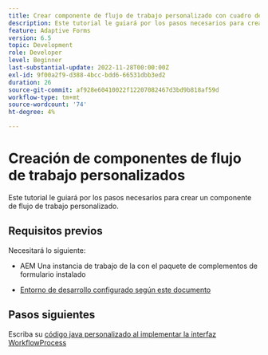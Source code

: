 ```yaml
---
title: Crear componente de flujo de trabajo personalizado con cuadro de diálogo
description: Este tutorial le guiará por los pasos necesarios para crear un componente de flujo de trabajo personalizado.
feature: Adaptive Forms
version: 6.5
topic: Development
role: Developer
level: Beginner
last-substantial-update: 2022-11-28T00:00:00Z
exl-id: 9f00a2f9-d388-4bcc-bdd6-66531dbb3ed2
duration: 26
source-git-commit: af928e60410022f12207082467d3bd9b818af59d
workflow-type: tm+mt
source-wordcount: '74'
ht-degree: 4%

---
```


# Creación de componentes de flujo de trabajo personalizados

Este tutorial le guiará por los pasos necesarios para crear un componente de flujo de trabajo personalizado.

## Requisitos previos

Necesitará lo siguiente:

* AEM Una instancia de trabajo de la con el paquete de complementos de formulario instalado

* [Entorno de desarrollo configurado según este documento](https://experienceleague.adobe.com/docs/experience-manager-learn/forms/creating-your-first-osgi-bundle/create-your-first-osgi-bundle.html)

## Pasos siguientes

Escriba su [código java personalizado al implementar la interfaz WorkflowProcess](./custom-process-step-aem-workflow.md)
